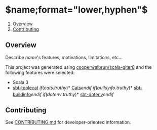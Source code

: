 # $name;format="lower,hyphen"$

1. [Overview](#overview)
2. [Contributing](#contributing)

## Overview

Describe $name$'s features, motivations, limitations, etc...

This project was generated using
[cooperwalbrun/scala-giter8](https://github.com/cooperwalbrun/scala-giter8) and the following
features were selected:

* Scala 3
* [sbt-tpolecat](https://github.com/DavidGregory084/sbt-tpolecat)
$if(cats.truthy)$* [Cats](http://typelevel.org/cats/)$endif$ 
$if(build_info.truthy)$* [sbt-buildinfo](https://github.com/sbt/sbt-buildinfo)$endif$
$if(dotenv.truthy)$* [sbt-dotenv](https://github.com/Philippus/sbt-dotenv)$endif$

## Contributing

See [CONTRIBUTING.md](CONTRIBUTING.md) for developer-oriented information.
